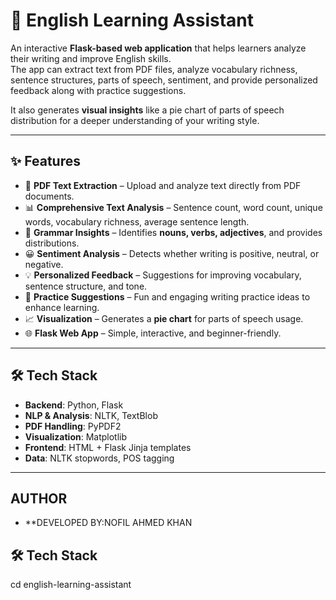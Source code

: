 # 📘 English Learning Assistant  

An interactive **Flask-based web application** that helps learners analyze their writing and improve English skills.  
The app can extract text from PDF files, analyze vocabulary richness, sentence structures, parts of speech, sentiment, and provide personalized feedback along with practice suggestions.  

It also generates **visual insights** like a pie chart of parts of speech distribution for a deeper understanding of your writing style.  

---

## ✨ Features  

- 📂 **PDF Text Extraction** – Upload and analyze text directly from PDF documents.  
- 📊 **Comprehensive Text Analysis** – Sentence count, word count, unique words, vocabulary richness, average sentence length.  
- 📝 **Grammar Insights** – Identifies **nouns, verbs, adjectives**, and provides distributions.  
- 😀 **Sentiment Analysis** – Detects whether writing is positive, neutral, or negative.  
- 💡 **Personalized Feedback** – Suggestions for improving vocabulary, sentence structure, and tone.  
- 🎯 **Practice Suggestions** – Fun and engaging writing practice ideas to enhance learning.  
- 📈 **Visualization** – Generates a **pie chart** for parts of speech usage.  
- 🌐 **Flask Web App** – Simple, interactive, and beginner-friendly.  

---

## 🛠️ Tech Stack  

- **Backend**: Python, Flask  
- **NLP & Analysis**: NLTK, TextBlob  
- **PDF Handling**: PyPDF2  
- **Visualization**: Matplotlib  
- **Frontend**: HTML + Flask Jinja templates  
- **Data**: NLTK stopwords, POS tagging  

---

## AUTHOR
- **DEVELOPED BY:NOFIL AHMED KHAN

## 🛠️ Tech Stack  
cd english-learning-assistant
